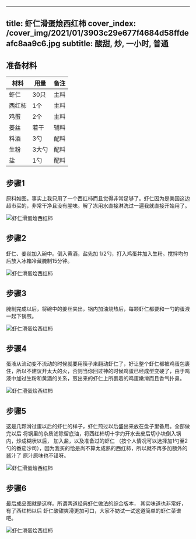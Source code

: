 
---
title: 虾仁滑蛋烩西红柿
cover_index: /cover_img/2021/01/3903c29e677f4684d58ffdeafc8aa9c6.jpg
subtitle: 酸甜, 炒, 一小时, 普通
---

## 准备材料

| 材料     | 用量 | 备注|
| ------- | ----- | --- |
| 虾仁 | 30只| 主料 |
| 西红柿 | 1个| 主料 |
| 鸡蛋 | 2个| 主料 |
| 姜丝 | 若干| 辅料 |
| 料酒 | 3勺| 配料 |
| 生粉 | 3大勺| 配料 |
| 盐 | 1勺| 配料 |

## 步骤1

原料如图。事实上我只用了一个西红柿而且觉得非常足够了。虾仁因为是美国这边超市买的，非常干净且没有腥味。解了冻用水直接淋洗过一遍我就直接开始用了。

![虾仁滑蛋烩西红柿](https://i8.meishichina.com/attachment/recipe/201010/201010030135469.jpg?x-oss-process=style/p320) 

## 步骤2

虾仁、姜丝加入碗中。倒入黄酒，盐先加 1/2勺，打入鸡蛋并加入生粉。搅拌均匀后放入冰箱冷藏腌制15分钟。

![虾仁滑蛋烩西红柿](https://i8.meishichina.com/attachment/recipe/201010/201010030139587.jpg?x-oss-process=style/p320) 

## 步骤3

腌制完成以后，将碗中的姜丝夹出，锅内加油烧热后，每颗虾仁都要和一勺的蛋液一起下锅煎。

![虾仁滑蛋烩西红柿](https://i8.meishichina.com/attachment/recipe/201010/201010030143129.jpg?x-oss-process=style/p320) 

## 步骤4

蛋液从流动变不流动的时候就要用筷子来翻动虾仁了，好让整个虾仁都被鸡蛋包裹住，所以不建议开太大的火，否则当你回过神的时候鸡蛋已经成型变硬了，由于鸡液中加过生粉和黄酒的关系，煎出来的虾仁上所裹着的鸡蛋嫩滑而且香气扑鼻。

![虾仁滑蛋烩西红柿](https://i8.meishichina.com/attachment/recipe/201010/201010030148066.jpg?x-oss-process=style/p320) 

## 步骤5

这是几颗滑过蛋以后的虾仁的样子，虾仁煎过以后盛出来放在盘子里备用。全部做完以后 将锅里的杂质滤除留底油，将西红柿切十字灼开水去皮后切小块倒入锅内，炒成糊状以后， 加入盐，以及准备过的虾仁 （按个人情况可以选择加1勺至2勺的番茄沙司），因为我买的恰是尚不算太成熟的西红柿，所以就不再多加额外的酱汁了 原汁原味也不错呀。

![虾仁滑蛋烩西红柿](https://i8.meishichina.com/attachment/recipe/201010/201010030153434.jpg?x-oss-process=style/p320) 

## 步骤6

最后成品图就是这样。所谓两道经典虾仁做法的综合版本， 其实味道也非常好，有了西红柿以后 虾仁酸甜爽滑更加可口，大家不妨试一试这道简单的虾仁菜谱吧。

![虾仁滑蛋烩西红柿](https://i8.meishichina.com/attachment/recipe/201010/201010030158004.jpg?x-oss-process=style/p320) 

